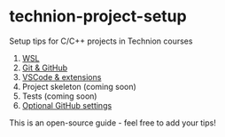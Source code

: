 # technion-project-setup
Setup tips for C/C++ projects in Technion courses

1. [WSL](https://github.com/Cyanivde/technion-project-setup/wiki/1.-WSL)
2. [Git & GitHub](https://github.com/Cyanivde/technion-project-setup/wiki/2.-Git-&-GitHub)
3. [VSCode & extensions](https://github.com/Cyanivde/technion-project-setup/wiki/3.-VSCode-&-extensions)
4. Project skeleton (coming soon)
5. Tests (coming soon)
6. [Optional GitHub settings](https://github.com/Cyanivde/technion-project-setup/wiki/6.-Optional-GitHub-configuration)

This is an open-source guide - feel free to add your tips!
